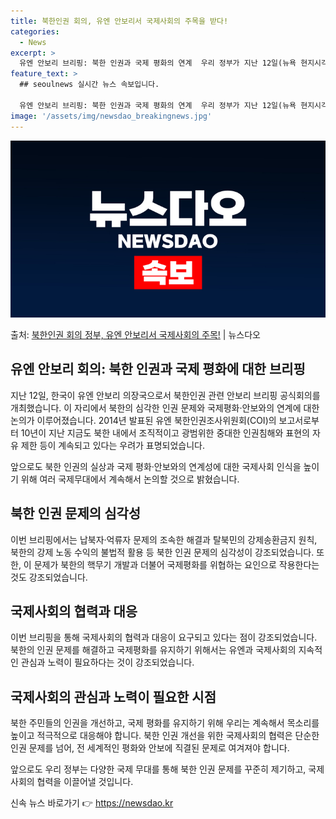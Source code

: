 ```yaml
---
title: 북한인권 회의, 유엔 안보리서 국제사회의 주목을 받다!
categories:
  - News
excerpt: >
  유엔 안보리 브리핑: 북한 인권과 국제 평화의 연계  우리 정부가 지난 12일(뉴욕 현지시각) 유엔 안전보장…
feature_text: >
  ## seoulnews 실시간 뉴스 속보입니다.

  유엔 안보리 브리핑: 북한 인권과 국제 평화의 연계  우리 정부가 지난 12일(뉴욕 현지시각) 유엔 안전보장…
image: '/assets/img/newsdao_breakingnews.jpg'
---
```


![뉴스다오 속보](/assets/img/newsdao_breakingnews.jpg)

<p>출처: <a href="https://newsdao.kr/4224" rel="dofollow">북한인권 회의 정부, 유엔 안보리서 국제사회의 주목!</a> | 뉴스다오</p>

## 유엔 안보리 회의: 북한 인권과 국제 평화에 대한 브리핑

지난 12일, 한국이 유엔 안보리 의장국으로서 북한인권 관련 안보리 브리핑 공식회의를 개최했습니다. 이 자리에서 북한의 심각한 인권 문제와 국제평화·안보와의 연계에 대한 논의가 이루어졌습니다. 2014년 발표된 유엔 북한인권조사위원회(COI)의 보고서로부터 10년이 지난 지금도 북한 내에서 조직적이고 광범위한 중대한 인권침해와 표현의 자유 제한 등이 계속되고 있다는 우려가 표명되었습니다.

앞으로도 북한 인권의 실상과 국제 평화·안보와의 연계성에 대한 국제사회 인식을 높이기 위해 여러 국제무대에서 계속해서 논의할 것으로 밝혔습니다.

## 북한 인권 문제의 심각성

이번 브리핑에서는 납북자·억류자 문제의 조속한 해결과 탈북민의 강제송환금지 원칙, 북한의 강제 노동 수익의 불법적 활용 등 북한 인권 문제의 심각성이 강조되었습니다. 또한, 이 문제가 북한의 핵무기 개발과 더불어 국제평화를 위협하는 요인으로 작용한다는 것도 강조되었습니다.

## 국제사회의 협력과 대응

이번 브리핑을 통해 국제사회의 협력과 대응이 요구되고 있다는 점이 강조되었습니다. 북한의 인권 문제를 해결하고 국제평화를 유지하기 위해서는 유엔과 국제사회의 지속적인 관심과 노력이 필요하다는 것이 강조되었습니다.

## 국제사회의 관심과 노력이 필요한 시점

북한 주민들의 인권을 개선하고, 국제 평화를 유지하기 위해 우리는 계속해서 목소리를 높이고 적극적으로 대응해야 합니다. 북한 인권 개선을 위한 국제사회의 협력은 단순한 인권 문제를 넘어, 전 세계적인 평화와 안보에 직결된 문제로 여겨져야 합니다.

앞으로도 우리 정부는 다양한 국제 무대를 통해 북한 인권 문제를 꾸준히 제기하고, 국제사회의 협력을 이끌어낼 것입니다. 

신속 뉴스 바로가기 👉 <a href="https://newsdao.kr" rel="dofollow">https://newsdao.kr</a>


